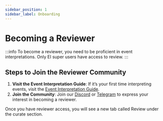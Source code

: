 ```yaml
---
sidebar_position: 1
sidebar_label: Onboarding
---
```


# Becoming a Reviewer

:::info
To become a reviewer, you need to be proficient in event interpretations. Only EI super users have access to review.
:::

## Steps to Join the Reviewer Community

1. **Visit the Event Interpretation Guide**: If it’s your first time interpreting events, visit the [Event Interpretation Guide](/docs/interpretation/event-interpretation/guide/getting-started).
2. **Join the Community**: Join our [Discord](https://zapper.xyz/discord) or [Telegram](https://t.me/+OE0wMq01sNc5MTMx) to express your interest in becoming a reviewer.

Once you have reviewer access, you will see a new tab called Review under the curate section.
